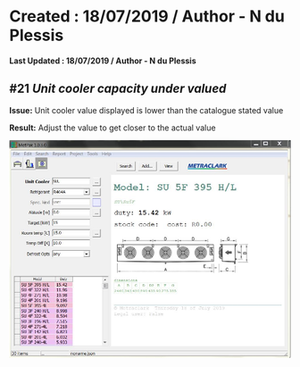 # Created : 18/07/2019 / Author - N du Plessis
#### Last Updated : 18/07/2019 / Author - N du Plessis

##  #21 **_Unit cooler capacity under valued_**

**Issue:** Unit cooler value displayed is lower than the catalogue stated value

**Result:** Adjust the value to get closer to the actual value 


![alt text](EvapValue.JPG "Selected value to be 17.94kW @ the given conditions")
